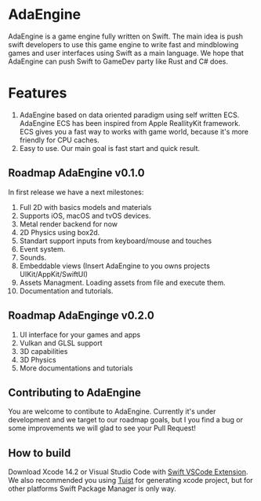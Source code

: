 # AdaEngine

AdaEngine is a game engine fully written on Swift. The main idea is push swift developers to use this game engine to write fast and mindblowing games and user interfaces using Swift as a main language. We hope that AdaEngine can push Swift to GameDev party like Rust and C# does. 

# Features

1) AdaEngine based on data oriented paradigm using self written ECS. AdaEngine ECS has been inspired from Apple ReallityKit framework. ECS gives you a fast way to works with game world, because it's more friendly for CPU caches.
2) Easy to use. Our main goal is fast start and quick result.

## Roadmap AdaEngine v0.1.0

In first release we have a next milestones:

1) Full 2D with basics models and materials
2) Supports iOS, macOS and tvOS devices.
3) Metal render backend for now
4) 2D Physics using box2d.
5) Standart support inputs from keyboard/mouse and touches
6) Event system.
7) Sounds.
8) Embeddable views (Insert AdaEngine to you owns projects UIKit/AppKit/SwiftUI)
9) Assets Managment. Loading assets from file and execute them.
10) Documentation and tutorials.

## Roadmap AdaEnginge v0.2.0

1) UI interface for your games and apps
2) Vulkan and GLSL support
3) 3D capabilities
4) 3D Physics
5) More documentations and tutorials

## Contributing to AdaEngine

You are welcome to contibute to AdaEngine. Currently it's under development and we target to our roadmap goals, but I you find a bug or some improvements we will glad to see your Pull Request!

## How to build

Download Xcode 14.2 or Visual Studio Code with [Swift VSCode Extension](https://www.swift.org/blog/vscode-extension/).
We also recommended you using [Tuist](https://github.com/tuist/tuist) for generating xcode project, but for other platforms Swift Package Manager is only way.